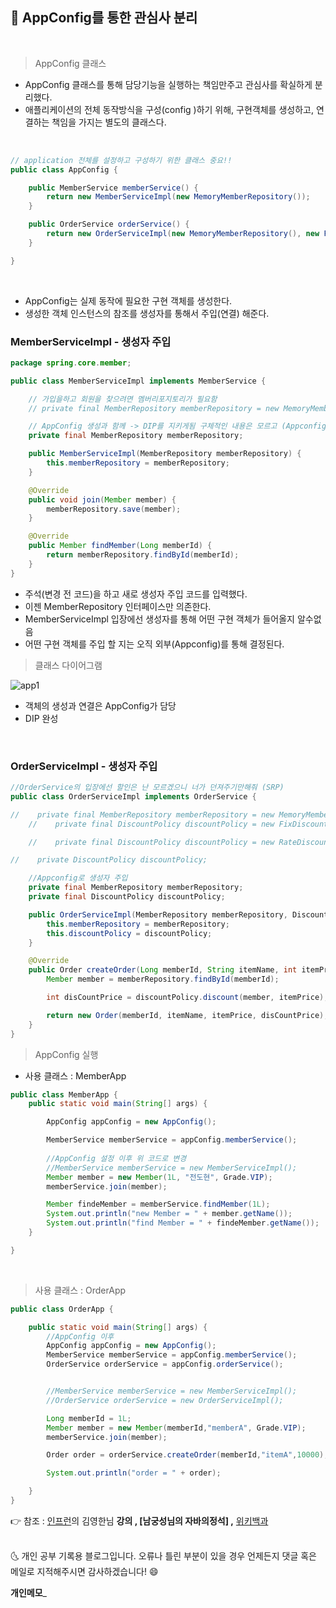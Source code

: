 ## 📌 AppConfig를 통한 관심사 분리
<br>

> AppConfig 클래스

- AppConfig 클래스를 통해 담당기능을 실행하는 책임만주고 관심사를 확실하게 분리했다.
- 애플리케이션의 전체 동작방식을 구성(config )하기 위해, 구현객체를 생성하고, 연결하는 책임을 가지는 별도의 클래스다.

<br>

```java
// application 전체를 설정하고 구성하기 위한 클래스 중요!!
public class AppConfig {

    public MemberService memberService() {
        return new MemberServiceImpl(new MemoryMemberRepository());
    }

    public OrderService orderService() {
        return new OrderServiceImpl(new MemoryMemberRepository(), new FixDiscountPolicy());
    }

}
```

<br>

- AppConfig는 실제 동작에 필요한 구현 객체를 생성한다.
- 생성한 객체 인스턴스의 참조를 생성자를 통해서 주입(연결) 해준다.

### MemberServiceImpl - 생성자 주입

```java
package spring.core.member;

public class MemberServiceImpl implements MemberService {

    // 가입을하고 회원을 찾으려면 멤버리포지토리가 필요함
    // private final MemberRepository memberRepository = new MemoryMemberRepository();

    // AppConfig 생성과 함께 -> DIP를 지키게됨 구체적인 내용은 모르고 (Appconfig에서 생성함) 인터페이스만 의존
    private final MemberRepository memberRepository;

    public MemberServiceImpl(MemberRepository memberRepository) {
        this.memberRepository = memberRepository;
    }

    @Override
    public void join(Member member) {
        memberRepository.save(member);
    }

    @Override
    public Member findMember(Long memberId) {
        return memberRepository.findById(memberId);
    }
}
```
- 주석(변경 전 코드)을 하고 새로 생성자 주입 코드를 입력했다.
- 이젠 MemberRepository 인터페이스만 의존한다.
- MemberServiceImpl 입장에선 생성자를 통해 어떤 구현 객체가 들어올지 알수없음
- 어떤 구현 객체를 주입 할 지는 오직 외부(Appconfig)를 통해 결정된다.

> 클래스 다이어그램

![app1](https://user-images.githubusercontent.com/52389219/151671087-2ca20225-e58d-466c-b19d-9bfad7071051.PNG)

- 객체의 생성과 연결은 AppConfig가 담당
- DIP 완성

<br>

### OrderServiceImpl - 생성자 주입

```java
//OrderService의 입장에선 할인은 난 모르겠으니 너가 던져주기만해줘 (SRP)
public class OrderServiceImpl implements OrderService {

//    private final MemberRepository memberRepository = new MemoryMemberRepository();
    //    private final DiscountPolicy discountPolicy = new FixDiscountPolicy();

    //    private final DiscountPolicy discountPolicy = new RateDiscountPolicy();

//    private DiscountPolicy discountPolicy;

    //Appconfig로 생성자 주입
    private final MemberRepository memberRepository;
    private final DiscountPolicy discountPolicy;

    public OrderServiceImpl(MemberRepository memberRepository, DiscountPolicy discountPolicy) {
        this.memberRepository = memberRepository;
        this.discountPolicy = discountPolicy;
    }

    @Override
    public Order createOrder(Long memberId, String itemName, int itemPrice) {
        Member member = memberRepository.findById(memberId);

        int disCountPrice = discountPolicy.discount(member, itemPrice);

        return new Order(memberId, itemName, itemPrice, disCountPrice);
    }
}
```
> AppConfig 실행

- 사용 클래스 : MemberApp
```java
public class MemberApp {
    public static void main(String[] args) {

        AppConfig appConfig = new AppConfig();

        MemberService memberService = appConfig.memberService();
        
        //AppConfig 설정 이후 위 코드로 변경
        //MemberService memberService = new MemberServiceImpl();
        Member member = new Member(1L, "전도현", Grade.VIP);
        memberService.join(member);

        Member findeMember = memberService.findMember(1L);
        System.out.println("new Member = " + member.getName());
        System.out.println("find Member = " + findeMember.getName());
    }

}
```

<br>

> 사용 클래스 : OrderApp
```java
public class OrderApp {

    public static void main(String[] args) {
        //AppConfig 이후
        AppConfig appConfig = new AppConfig();
        MemberService memberService = appConfig.memberService();
        OrderService orderService = appConfig.orderService();


        //MemberService memberService = new MemberServiceImpl();
        //OrderService orderService = new OrderServiceImpl();

        Long memberId = 1L;
        Member member = new Member(memberId,"memberA", Grade.VIP);
        memberService.join(member);

        Order order = orderService.createOrder(memberId,"itemA",10000);

        System.out.println("order = " + order);

    }
}
```



👉 참조 : [인프런](https://www.inflearn.com/)의 김영한님
**강의 , [남궁성님의 자바의정석] ,** [위키백과](https://ko.wikipedia.org/wiki/SOLID_%EA%B0%9D%EC%B2%B4_%EC%A7%80%ED%96%A5_%EC%84%A4%EA%B3%84)

<br>
🌜 개인 공부 기록용 블로그입니다. 오류나 틀린 부분이 있을 경우 
언제든지 댓글 혹은 메일로 지적해주시면 감사하겠습니다! 😄
<br>

**개인메모**_
